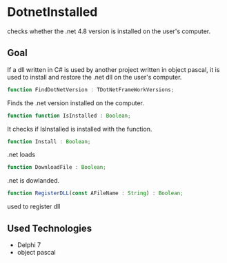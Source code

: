 # DotnetInstalled
checks whether the .net 4.8 version is installed on the user's computer.

## Goal
If a dll written in C# is used by another project written in object pascal, it is used to install and restore the .net dll on the user's computer.

```javascript
function FindDotNetVersion : TDotNetFrameWorkVersions;
```
Finds the .net version installed on the computer.

```javascript
function function IsInstalled : Boolean;
```
It checks if IsInstalled is installed with the function.

```javascript
function Install : Boolean;
```
.net loads

```javascript
function DownloadFile : Boolean;
```
.net is dowlanded.


```javascript
function RegisterDLL(const AFileName : String) : Boolean;
```
used to register dll


## Used Technologies
- Delphi 7
- object pascal




